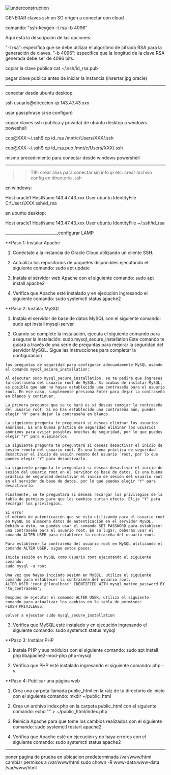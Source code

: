 ![underconstruction](https://user-images.githubusercontent.com/126183973/233772689-0592fd0b-cd89-4eb0-8fdb-ddb60c827302.jpg)


GENERAR claves ssh en SO origen a conectar con cloud

comando: "ssh-keygen -t rsa -b 4096"

Aquí está la descripción de las opciones:

"-t rsa": especifica que se debe utilizar el algoritmo de cifrado RSA para la generación de claves.
"-b 4096": especifica que la longitud de la clave RSA generada debe ser de 4096 bits.

copiar la clave publica
cat ~/.ssh/id_rsa.pub

pegar clave publica antes de iniciar la instancia
(insertar jpg oracle)

_______________________
conectar desde ubuntu desktop:

ssh usuario@direccion-ip
143.47.43.xxx

usar passphrase si se configuró

copiar claves ssh (publica y privada) de ubuntu desktop a windows poweshell

ccp@XXX:~/.ssh$ cp id_rsa /mnt/c/Users/XXX/.ssh

ccp@XXX:~/.ssh$ cp id_rsa.pub /mnt/c/Users/XXX/.ssh

mismo procedimiento para conectar desde windows powershell

_____________________
>> TIP: crear alias para conectar sin info ip etc:
crear archivo config en directorio .ssh

en windows:

Host oracle1
  HostName 143.47.43.xxx
  User ubuntu
  IdentityFile C:\Users\XXX\.ssh\id_rsa
  
en ubuntu desktop:

Host oracle1
  HostName 143.47.43.xxx
  User ubuntu
  IdentityFile ~/.ssh/id_rsa
  
  __________________________configurar LAMP

**Paso 1: Instalar Apache

1. Conéctate a la instancia de Oracle Cloud utilizando un cliente SSH.

2. Actualiza los repositorios de paquetes disponibles ejecutando el siguiente comando:
sudo apt update

3. Instala el servidor web Apache con el siguiente comando:
sudo apt install apache2

4. Verifica que Apache esté instalado y en ejecución ingresando el siguiente comando:
sudo systemctl status apache2

**Paso 2: Instalar MySQL

1. Instala el servidor de base de datos MySQL con el siguiente comando:
sudo apt install mysql-server

2. Cuando se complete la instalación, ejecuta el siguiente comando para asegurar la instalación:
sudo mysql_secure_installation
Este comando te guiará a través de una serie de preguntas para mejorar la seguridad del servidor MySQL. Sigue las instrucciones para completar la configuración

```
las preguntas de seguridad para configurar adecuadamente MySQL usando el comando mysql_secure_installation:

Al ejecutar sudo mysql_secure_installation, se te pedirá que ingreses la contraseña del usuario root de MySQL. Si acabas de instalar MySQL, es posible que aún no hayas establecido una contraseña para el usuario root. En ese caso, simplemente presiona Enter para dejar la contraseña en blanco y continuar.

La primera pregunta que se te hará es si deseas cambiar la contraseña del usuario root. Si no has establecido una contraseña aún, puedes elegir "N" para dejar la contraseña en blanco.

La siguiente pregunta te preguntará si deseas eliminar los usuarios anónimos. Es una buena práctica de seguridad eliminar los usuarios anónimos para evitar posibles brechas de seguridad, por lo que puedes elegir "Y" para eliminarlos.

La siguiente pregunta te preguntará si deseas desactivar el inicio de sesión remoto del usuario root. Es una buena práctica de seguridad desactivar el inicio de sesión remoto del usuario `root, por lo que puedes elegir "Y" para desactivarlo.

La siguiente pregunta te preguntará si deseas desactivar el inicio de sesión del usuario root en el servidor de base de datos. Es una buena práctica de seguridad desactivar el inicio de sesión del usuario root en el servidor de base de datos, por lo que puedes elegir "Y" para desactivarlo.

Finalmente, se te preguntará si deseas recargar los privilegios de la tabla de permisos para que los cambios surtan efecto. Elije "Y" para recargar los privilegios.
```

```
Si error 
el método de autenticación que se está utilizando para el usuario root en MySQL no almacena datos de autenticación en el servidor MySQL. Debido a esto, no puedes usar el comando SET PASSWORD para establecer una contraseña para el usuario root. En su lugar, deberás usar el comando ALTER USER para establecer la contraseña del usuario root.

Para establecer la contraseña del usuario root en MySQL utilizando el comando ALTER USER, sigue estos pasos:

Inicia sesión en MySQL como usuario root ejecutando el siguiente comando:
sudo mysql -u root

Una vez que hayas iniciado sesión en MySQL, utiliza el siguiente comando para establecer la contraseña del usuario root:
ALTER USER 'root'@'localhost' IDENTIFIED WITH mysql_native_password BY 'tu_contraseña';

Después de ejecutar el comando ALTER USER, utiliza el siguiente comando para actualizar los cambios en la tabla de permisos:
FLUSH PRIVILEGES;

volver a ejecutar sudo mysql_secure_installation
```

3. Verifica que MySQL esté instalado y en ejecución ingresando el siguiente comando:
sudo systemctl status mysql

**Paso 3: Instalar PHP

1. Instala PHP y sus módulos con el siguiente comando:
sudo apt install php libapache2-mod-php php-mysql

2. Verifica que PHP esté instalado ingresando el siguiente comando:
php -v

**Paso 4: Publicar una página web

1. Crea una carpeta llamada public_html en la raíz de tu directorio de inicio con el siguiente comando:
mkdir ~/public_html

2. Crea un archivo index.php en la carpeta public_html con el siguiente comando:
echo "<?php phpinfo(); ?>" > ~/public_html/index.php

3. Reinicia Apache para que tome los cambios realizados con el siguiente comando:
sudo systemctl restart apache2

4. Verifica que Apache esté en ejecución y no haya errores con el siguiente comando:
sudo systemctl status apache2

-----
poner pagina de prueba en ubicacion predeterminada /var/www/html
cambiar permisos a /var/www/html
sudo chown -R www-data:www-data /var/www/html

